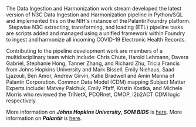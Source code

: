 
The Data Ingestion and Harmonization work stream developed the latest version of N3C Data Ingestion and Harmonization pipeline in Python/SQL and implemented this on the NIH's instance of the Palantir Foundry platform.   Stepwise N3C extracting, transforming, and loading (ETL) pipeline tasks are scripts added and managed using a unified framework within Foundry to ingest and harmonize all incoming COVID-19 Electronic Health Records.

Contributing to the pipeline development work are members of a multidisciplinary team which include: Chris Chute, Harold Lehmann, Davera Gabriel, Stephanie Hong, Tanner Zhang, and Richard Zhu, Tricia Francis from Johns Hopkins University and Mark Bissell, Emily Niehaus, Saad Ljazouli, Ben Amor, Andrew Girvin, Katie Bradwell and Amin Manna of Palantir Corporation. Common Data Model (CDM) mapping Subject Matter Experts include: Matvey Palchuk, Emily Pfaff, Kristin Kostka, and Michele Morris who reviewed the TriNetX, PCORnet, OMOP, i2b2ACT CDM logic respectively.

More information on ***Johns Hopkins University, SOM BIDS*** is [here](https://www.hopkinsmedicine.org/gim/research/content/biomedical_informatics_data_science.html).
More information on ***Palantir*** is [here](https://www.palantir.com/solutions/health/).

